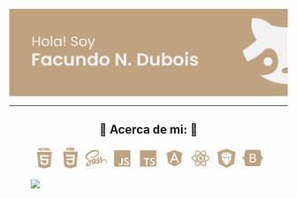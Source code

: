 <p align="center">
<a href="#"> <img src="README.resources/banner.png"/></a>
</p>

---

<h2  font-size="75px" align="center">🦝 Acerca de mi: 🦝</h2>

<p align="center">
  <img src="README.resources/habilidades/html.png"/>
  <img src="README.resources/habilidades/css.png"/>
  <img src="README.resources/habilidades/sass.png"/>
  <img src="README.resources/habilidades/js.png"/>
  <img src="README.resources/habilidades/ts.png"/>
  <img src="README.resources/habilidades/ng.png"/>
  <img src="README.resources/habilidades/react.png"/>
  <img src="README.resources/habilidades/png.png"/>
  <img src="README.resources/habilidades/bs.png"/>
</p>

&nbsp;&nbsp;&nbsp;&nbsp;&nbsp;&nbsp;&nbsp;&nbsp;&nbsp;&nbsp;<img  src="https://pa1.narvii.com/6821/13e12699db0e7fd9b02c5bb3b264b3ea442a6b7a_hq.gif"/>
